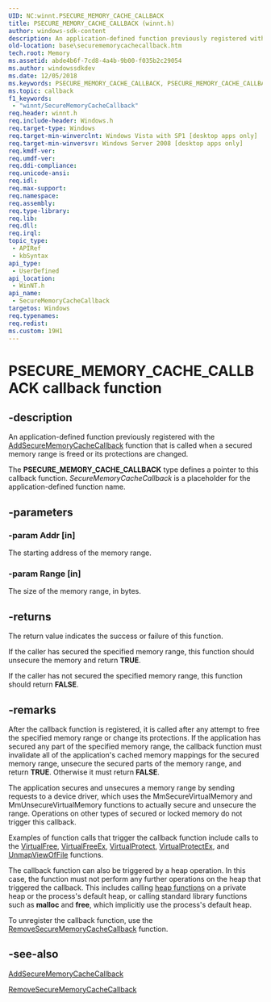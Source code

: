 ```yaml
---
UID: NC:winnt.PSECURE_MEMORY_CACHE_CALLBACK
title: PSECURE_MEMORY_CACHE_CALLBACK (winnt.h)
author: windows-sdk-content
description: An application-defined function previously registered with the AddSecureMemoryCacheCallback function that is called when a secured memory range is freed or its protections are changed.
old-location: base\securememorycachecallback.htm
tech.root: Memory
ms.assetid: abde4b6f-7cd8-4a4b-9b00-f035b2c29054
ms.author: windowssdkdev
ms.date: 12/05/2018
ms.keywords: PSECURE_MEMORY_CACHE_CALLBACK, PSECURE_MEMORY_CACHE_CALLBACK callback function, SecureMemoryCacheCallback, SecureMemoryCacheCallback callback, SecureMemoryCacheCallback callback function, base.securememorycachecallback, winnt/PSECURE_MEMORY_CACHE_CALLBACK, winnt/SecureMemoryCacheCallback
ms.topic: callback
f1_keywords: 
 - "winnt/SecureMemoryCacheCallback"
req.header: winnt.h
req.include-header: Windows.h
req.target-type: Windows
req.target-min-winverclnt: Windows Vista with SP1 [desktop apps only]
req.target-min-winversvr: Windows Server 2008 [desktop apps only]
req.kmdf-ver: 
req.umdf-ver: 
req.ddi-compliance: 
req.unicode-ansi: 
req.idl: 
req.max-support: 
req.namespace: 
req.assembly: 
req.type-library: 
req.lib: 
req.dll: 
req.irql: 
topic_type:
 - APIRef
 - kbSyntax
api_type:
 - UserDefined
api_location:
 - WinNT.h
api_name:
 - SecureMemoryCacheCallback
targetos: Windows
req.typenames: 
req.redist: 
ms.custom: 19H1
---
```


# PSECURE_MEMORY_CACHE_CALLBACK callback function


## -description


An application-defined function previously registered with the 
    <a href="https://docs.microsoft.com/windows/desktop/api/winbase/nf-winbase-addsecurememorycachecallback">AddSecureMemoryCacheCallback</a> function 
    that is called when a secured memory range is freed or its protections are changed.

The <b>PSECURE_MEMORY_CACHE_CALLBACK</b> type defines a pointer to this callback 
    function. <i>SecureMemoryCacheCallback</i> is a 
    placeholder for the application-defined function name.


## -parameters




### -param Addr [in]

The starting address of the memory range.


### -param Range [in]

The size of the memory range, in bytes.


## -returns



The return value indicates the success or failure of this function.

If the caller has secured the specified memory range, this function should unsecure the memory and return 
       <b>TRUE</b>.

If the caller has not secured the specified memory range, this function should return 
       <b>FALSE</b>.




## -remarks



After the callback function is registered, it is called after any attempt to free the specified memory range 
    or change its protections. If the application has secured any part of the specified memory range, the callback 
    function must invalidate all of the application's cached memory mappings for the secured memory range, unsecure 
    the secured parts of the memory range, and return <b>TRUE</b>. Otherwise it must  return 
    <b>FALSE</b>.

The application secures and unsecures a memory range by sending requests to a device driver, which uses the 
    MmSecureVirtualMemory and 
    MmUnsecureVirtualMemory 
    functions to actually secure and unsecure the range. Operations on other types of secured or locked memory do not 
    trigger this callback.

Examples of function calls that trigger the callback function include calls to the 
    <a href="https://docs.microsoft.com/windows/desktop/api/memoryapi/nf-memoryapi-virtualfree">VirtualFree</a>, 
    <a href="https://docs.microsoft.com/windows/desktop/api/memoryapi/nf-memoryapi-virtualfreeex">VirtualFreeEx</a>, 
    <a href="https://docs.microsoft.com/windows/desktop/api/memoryapi/nf-memoryapi-virtualprotect">VirtualProtect</a>, 
    <a href="https://docs.microsoft.com/windows/desktop/api/memoryapi/nf-memoryapi-virtualprotectex">VirtualProtectEx</a>, and 
    <a href="https://docs.microsoft.com/windows/desktop/api/memoryapi/nf-memoryapi-unmapviewoffile">UnmapViewOfFile</a> functions.

The callback function can also be triggered by a heap operation. In this case, the function must not perform 
    any further operations on the heap that triggered the callback. This includes calling 
    <a href="https://docs.microsoft.com/windows/desktop/Memory/heap-functions">heap functions</a> on a private heap or the process's default 
    heap, or calling standard library functions such as <b>malloc</b> and 
    <b>free</b>, which implicitly use the process's default heap.

To unregister the callback function, use the 
    <a href="https://docs.microsoft.com/windows/desktop/api/winbase/nf-winbase-removesecurememorycachecallback">RemoveSecureMemoryCacheCallback</a> 
    function.




## -see-also




<a href="https://docs.microsoft.com/windows/desktop/api/winbase/nf-winbase-addsecurememorycachecallback">AddSecureMemoryCacheCallback</a>



<a href="https://docs.microsoft.com/windows/desktop/api/winbase/nf-winbase-removesecurememorycachecallback">RemoveSecureMemoryCacheCallback</a>
 

 

